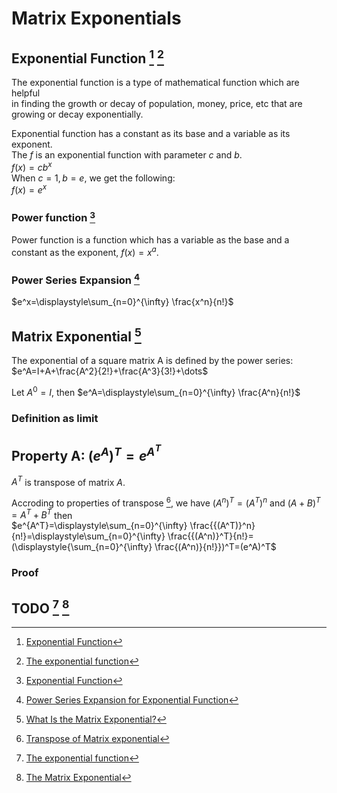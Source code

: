 # Matrix Exponentials

## Exponential Function [^2] [^3]
The exponential function is a type of mathematical function which are helpful <br>
in finding the growth or decay of population, money, price, etc that are <br> 
growing or decay exponentially. 

Exponential function has a constant as its base and a variable as its exponent. <br>
The $`f`$ is an exponential function with parameter $`c`$ and $`b`$. <br>
$`f(x)=cb^x`$ <br>
When $`c=1, b=e`$, we get the following: <br>
$`f(x)=e^x`$

### Power function [^2]
Power function is a function which has a variable as the base and a constant as the exponent, 
$`f(x)=x^a`$.

### Power Series Expansion [^6]
$`e^x=\displaystyle\sum_{n=0}^{\infty} \frac{x^n}{n!}`$

## Matrix Exponential [^8]
The exponential of a square matrix A is defined by the power series: <br>
$`e^A=I+A+\frac{A^2}{2!}+\frac{A^3}{3!}+\dots`$ <br>

Let $`A^0=I`$, then
$`e^A=\displaystyle\sum_{n=0}^{\infty} \frac{A^n}{n!}`$  

### Definition as limit


## Property A: $`(e^A)^T=e^{A^T}`$
$`A^T`$ is transpose of matrix $`A`$.

Accroding to properties of transpose [^10], we have $`(A^n)^T = (A^T)^n`$ and $`(A+B)^T=A^T+B^T`$ then <br>
$`e^{A^T}=\displaystyle\sum_{n=0}^{\infty} \frac{{(A^T)}^n}{n!}=\displaystyle\sum_{n=0}^{\infty} \frac{{(A^n)}^T}{n!}=(\displaystyle{\sum_{n=0}^{\infty} \frac{(A^n)}{n!}})^T=(e^A)^T`$
### Proof


## TODO [^3] [^4]

[^1]: [Exponentials and Rotations](https://www.math.umd.edu/~immortal/MATH401/book/ch_exponentials_and_rotations.pdf)
[^2]: [Exponential Function](https://www.cuemath.com/calculus/exponential-functions/)
[^3]: [The exponential function](https://mathinsight.org/exponential_function)
[^4]: [The Matrix Exponential](https://nesinkoyleri.org/wp-content/uploads/2021/07/Exponential.pdf)
[^5]: [wiki: Matrix_exponential](https://en.wikipedia.org/wiki/Matrix_exponential)
[^6]: [Power Series Expansion for Exponential Function](https://proofwiki.org/wiki/Power_Series_Expansion_for_Exponential_Function)
[^7]: [7.8 Matrix exponentials](https://web.uvic.ca/~tbazett/diffyqs/sec_matexp.html)
[^8]: [What Is the Matrix Exponential?](https://nhigham.com/2020/05/28/what-is-the-matrix-exponential/)
[^9]: [The Matrix exponential, Dynamic
Systems and Control](https://www2.imm.dtu.dk/pubdb/edoc/imm3059.pdf)
[^10]: [Transpose of Matrix exponential](https://github.com/vitonzhangtt/LinearAlgebraNinja/blob/main/Concepts.md#ant--atn)



